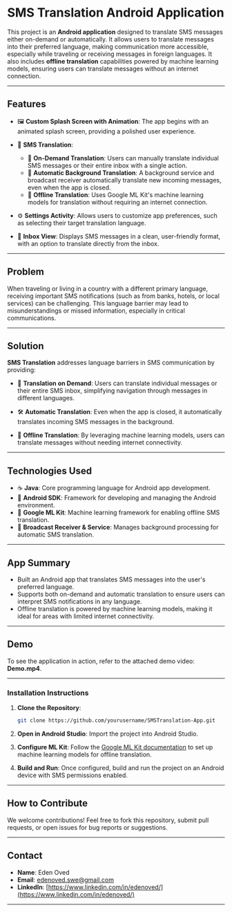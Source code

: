 # **SMS Translation Android Application**

This project is an **Android application** designed to translate SMS messages either on-demand or automatically. It allows users to translate messages into their preferred language, making communication more accessible, especially while traveling or receiving messages in foreign languages. It also includes **offline translation** capabilities powered by machine learning models, ensuring users can translate messages without an internet connection.

---

## **Features**

- 🖼️ **Custom Splash Screen with Animation**: The app begins with an animated splash screen, providing a polished user experience.
  
- 📲 **SMS Translation**:
  - 🔄 **On-Demand Translation**: Users can manually translate individual SMS messages or their entire inbox with a single action.
  - 🔧 **Automatic Background Translation**: A background service and broadcast receiver automatically translate new incoming messages, even when the app is closed.
  - 📶 **Offline Translation**: Uses Google ML Kit's machine learning models for translation without requiring an internet connection.

- ⚙️ **Settings Activity**: Allows users to customize app preferences, such as selecting their target translation language.

- 📩 **Inbox View**: Displays SMS messages in a clean, user-friendly format, with an option to translate directly from the inbox.

---

## **Problem**

When traveling or living in a country with a different primary language, receiving important SMS notifications (such as from banks, hotels, or local services) can be challenging. This language barrier may lead to misunderstandings or missed information, especially in critical communications.

---

## **Solution**

**SMS Translation** addresses language barriers in SMS communication by providing:

- 🔄 **Translation on Demand**: Users can translate individual messages or their entire SMS inbox, simplifying navigation through messages in different languages.
  
- 🛠️ **Automatic Translation**: Even when the app is closed, it automatically translates incoming SMS messages in the background.

- 📶 **Offline Translation**: By leveraging machine learning models, users can translate messages without needing internet connectivity.

---

## **Technologies Used**

- ☕ **Java**: Core programming language for Android app development.
- 📱 **Android SDK**: Framework for developing and managing the Android environment.
- 🤖 **Google ML Kit**: Machine learning framework for enabling offline SMS translation.
- 🔄 **Broadcast Receiver & Service**: Manages background processing for automatic SMS translation.

---

## **App Summary**

- Built an Android app that translates SMS messages into the user's preferred language.
- Supports both on-demand and automatic translation to ensure users can interpret SMS notifications in any language.
- Offline translation is powered by machine learning models, making it ideal for areas with limited internet connectivity.

---

## **Demo**

To see the application in action, refer to the attached demo video: **Demo.mp4**.

---

### **Installation Instructions**

1. **Clone the Repository**:
   ```bash
   git clone https://github.com/yourusername/SMSTranslation-App.git
   ```

2. **Open in Android Studio**: Import the project into Android Studio.

3. **Configure ML Kit**: Follow the [Google ML Kit documentation](https://developers.google.com/ml-kit) to set up machine learning models for offline translation.

4. **Build and Run**: Once configured, build and run the project on an Android device with SMS permissions enabled.

---

## **How to Contribute**

We welcome contributions! Feel free to fork this repository, submit pull requests, or open issues for bug reports or suggestions.

---

## **Contact**

- **Name**: Eden Oved
- **Email**: edenoved.swe@gmail.com
- **LinkedIn**: [https://www.linkedin.com/in/edenoved/](https://www.linkedin.com/in/edenoved/)

---
